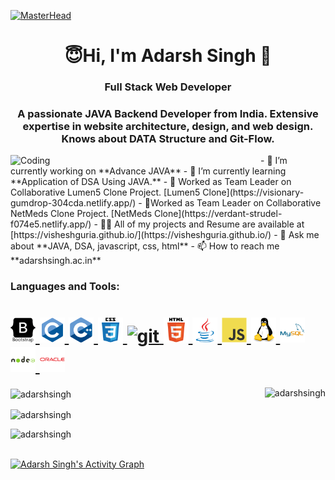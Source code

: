 
[![MasterHead](https://camo.githubusercontent.com/417e6e178a69cc045c656d083ba983a59303f099087090269c01cacc6741ef29/68747470733a2f2f7170682e66732e71756f726163646e2e6e65742f6d61696e2d71696d672d6661376234626463336232663733653734396535633263363436643461653133)](https://visheshguria.github.io)
<h1 align="center"> 😇Hi, I'm Adarsh Singh 👋</h1>
<h3 align="center">Full Stack Web Developer</h3>
<h3 align="center">A passionate JAVA Backend Developer from India. Extensive expertise in website architecture, design, and web design. Knows about DATA Structure and Git-Flow.</h3>
<img align="left" alt="Coding" width="400" src="https://camo.githubusercontent.com/5ddf73ad3a205111cf8c686f687fc216c2946a75005718c8da5b837ad9de78c9/68747470733a2f2f7468756d62732e6766796361742e636f6d2f4576696c4e657874446576696c666973682d736d616c6c2e676966">
- 🔭 I’m currently working on **Advance JAVA**
- 🌱 I’m currently learning **Application of DSA Using JAVA.**
- 👯 Worked as Team Leader on Collaborative Lumen5 Clone Project. [Lumen5 Clone](https://visionary-gumdrop-304cda.netlify.app/)
- 🤝Worked as Team Leader on Collaborative NetMeds Clone Project. [NetMeds Clone](https://verdant-strudel-f074e5.netlify.app/)
- 👨‍💻 All of my projects and Resume are available at [https://visheshguria.github.io/](https://visheshguria.github.io/)
- 💬 Ask me about **JAVA, DSA, javascript, css, html**
- 📫 How to reach me **adarshsingh.ac.in**

<h3 align="left">Languages and Tools:</h3>
<h1 align="left"> <a href="https://getbootstrap.com" target="_blank" rel="noreferrer"> <img src="https://raw.githubusercontent.com/devicons/devicon/master/icons/bootstrap/bootstrap-plain-wordmark.svg" alt="bootstrap" width="40" height="40"/> </a> <a href="https://www.cprogramming.com/" target="_blank" rel="noreferrer"> <img src="https://raw.githubusercontent.com/devicons/devicon/master/icons/c/c-original.svg" alt="c" width="40" height="40"/> </a> <a href="https://www.w3schools.com/cpp/" target="_blank" rel="noreferrer"> <img src="https://raw.githubusercontent.com/devicons/devicon/master/icons/cplusplus/cplusplus-original.svg" alt="cplusplus" width="40" height="40"/> </a> <a href="https://www.w3schools.com/css/" target="_blank" rel="noreferrer"> <img src="https://raw.githubusercontent.com/devicons/devicon/master/icons/css3/css3-original-wordmark.svg" alt="css3" width="40" height="40"/> </a> <a href="https://git-scm.com/" target="_blank" rel="noreferrer"> <img src="https://www.vectorlogo.zone/logos/git-scm/git-scm-icon.svg" alt="git" width="40" height="40"/> </a> <a href="https://www.w3.org/html/" target="_blank" rel="noreferrer"> <img src="https://raw.githubusercontent.com/devicons/devicon/master/icons/html5/html5-original-wordmark.svg" alt="html5" width="40" height="40"/> </a> <a href="https://www.java.com" target="_blank" rel="noreferrer"> <img src="https://raw.githubusercontent.com/devicons/devicon/master/icons/java/java-original.svg" alt="java" width="40" height="40"/> </a> <a href="https://developer.mozilla.org/en-US/docs/Web/JavaScript" target="_blank" rel="noreferrer"> <img src="https://raw.githubusercontent.com/devicons/devicon/master/icons/javascript/javascript-original.svg" alt="javascript" width="40" height="40"/> </a> <a href="https://www.linux.org/" target="_blank" rel="noreferrer"> <img src="https://raw.githubusercontent.com/devicons/devicon/master/icons/linux/linux-original.svg" alt="linux" width="40" height="40"/> </a> <a href="https://www.mysql.com/" target="_blank" rel="noreferrer"> <img src="https://raw.githubusercontent.com/devicons/devicon/master/icons/mysql/mysql-original-wordmark.svg" alt="mysql" width="40" height="40"/> </a> <a href="https://nodejs.org" target="_blank" rel="noreferrer"> <img src="https://raw.githubusercontent.com/devicons/devicon/master/icons/nodejs/nodejs-original-wordmark.svg" alt="nodejs" width="40" height="40"/> </a> <a href="https://www.oracle.com/" target="_blank" rel="noreferrer"> <img src="https://raw.githubusercontent.com/devicons/devicon/master/icons/oracle/oracle-original.svg" alt="oracle" width="40" height="40"/> </a> </h1>

<p><img align="right" src="https://github-readme-stats.vercel.app/api/top-langs?username=adarshsingh&show_icons=true&locale=en&layout=compact" alt="adarshsingh" /></p>

<p><img align="center" src="https://github-readm-stats.vercel.app/api?username=adarshsingh&show_icons=true&locale=en" alt="adarshsingh" /></p>
<p><img align="center" src="https://github-readme-stats.vercel.app/api?username=adarshsingh&show_icons=true&locale=en" alt="adarshsingh" /></p>

<!-- <p><img align="center" src="https://github-readme-streak-stats.herokuapp.com/?user=adarshsingh&" alt="adarshsingh" /></p> -->
<p><img src="https://github-readme-streak-stats.herokuapp.com/?user=adarshsingh" alt="adarshsingh" /></p>
<br/>
<a href="https://github.com/Adarsh750/github-readme-activity-graph"><img alt="Adarsh Singh's Activity Graph" src="https://github-readme-activity-graph.cyclic.app/graph?username=adarshsingh&bg_color=0D1117&color=5BCDEC&line=5BCDEC&point=FFFFFF&hide_border=true" /></a>
